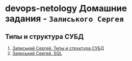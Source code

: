 # devops-netology Домашние задания - `Залиського Сергея` 

## Типы и структура СУБД

1. [Залиський Сергей. Типы и структура СУБД](https://github.com/zitrax1/devops-netology/blob/main/data-base/sql_types.md)
2. [Залиський Сергей. SQL](https://github.com/zitrax1/devops-netology/blob/main/data-base/sql.md)